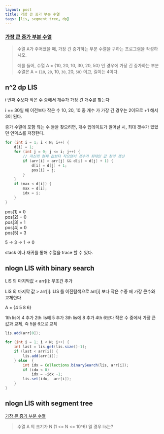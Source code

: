 ```yaml
---
layout: post
title: 가장 큰 증가 부분 수열
tags: [lis, segment tree, dp]
---
```

### [가장 큰 증가 부분 수열](https://www.acmicpc.net/problem/11053)

> 수열 A가 주어졌을 때, 가장 긴 증가하는 부분 수열을 구하는 프로그램을 작성하시오.
>
> 예를 들어, 수열 A = {10, 20, 10, 30, 20, 50} 인 경우에 가장 긴 증가하는 부분 수열은 A = {`10`, `20`, 10, `30`, 20, `50`} 이고, 길이는 4이다.

 ## n^2 dp LIS

i 번째 수보다 작은 수 중에서 개수가 가장 긴 개수를 찾는다

i == 30일 때 이전보다 작은 수 10, 20, 10 중 개수 가 가장 긴 경우는 2이므로 +1 해서 3이 된다.

증가 수열에 포함 되는 수 들을 찾으려면, 개수 업데이트가 일어날 시, 최대 갯수가 있었던 인덱스를 저장한다.

``` java
for (int i = 1; i < N; i++) {
    d[i] = 1;
    for (int j = 0; j <= i; j++) {
        // 자신의 현재 값보다 작으면서 갯수가 최대인 값 찾아 갱신
        if (arr[i] > arr[j] && d[i] < d[j] + 1) {
            d[i] = d[j] + 1;
            pos[i] = j;
        }
    }
    if (max < d[i]) {
        max = d[i];
        idx = i;
    }
}
```
pos[1] = 0 <br>
pos[2] = 0 <br>
pos[3] = 1<br>
pos[4] = 0<br>
pos[5] = 3<br>

5 -> 3 -> 1 -> 0

stack 이나 재귀를 통해 수열을 trace 할 수 있다.


## nlogn LIS with binary search

LIS 의 마지막값 < arr[i]: 무조건 추가

LIS 의 마지막 값 > arr[i]: LIS 를 이진탐색으로 arr[i] 보다 작은 수중 에 가장 큰수와 교체한다

A = {4 5 8 6} 

1th lis에 4 추가
2th lis에 5 추가
3th lis에 8 추가
4th 6보다 작은 수 중에서 가장 큰 값과 교체, 즉 5을 6으로 교체

``` java
lis.add(arr[0]);
        
for (int i = 1; i < N; i++) {
    int last = lis.get(lis.size()-1);
    if (last < arr[i]) {
        lis.add(arr[i]);
    } else  {
        int idx = Collections.binarySearch(lis, arr[i]);
        if (idx < 0) 
            idx = -idx -1;
        lis.set(idx,  arr[i]);
    }
}
```

## nlogn LIS with segment tree
[가장 큰 증가 부분 수열](https://www.acmicpc.net/problem/11053)

> 수열 A 의 크기가 N (1 <= N <= 10^6) 일 경우 lis는?

 
